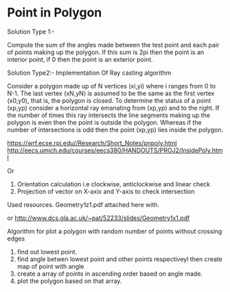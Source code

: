 # Point in Polygon

Solution Type 1:-

Compute the sum of the angles made between the test point and each pair of points
making up the polygon. If this sum is 2pi then the point is an interior point,
if 0 then the point is an exterior point. 
 
Solution Type2:- 
Implementation Of Ray casting algorithm

Consider a polygon made up of N vertices (xi,yi) where i ranges from 0 to N-1. The last vertex (xN,yN) is assumed to be the same as the first vertex (x0,y0), that is, the polygon is closed. To determine the status of a point (xp,yp) consider a horizontal ray emanating from (xp,yp) and to the right. If the number of times this ray intersects the line segments making up the polygon is even then the point is outside the polygon. Whereas if the number of intersections is odd then the point (xp,yp) lies inside the polygon.

https://wrf.ecse.rpi.edu//Research/Short_Notes/pnpoly.html
http://eecs.umich.edu/courses/eecs380/HANDOUTS/PROJ2/InsidePoly.html

Or

1. Orientation calculation i.e clockwise, anticlockwise and linear check
2. Projection of vector on X-axix and Y-axis to check intersection

Used resources.
Geometry1z1.pdf attached here with.

or 
http://www.dcs.gla.ac.uk/~pat/52233/slides/Geometry1x1.pdf




Algorithm for plot a polygon with random number of points without crossing edges 

1. find out lowest point.
2. find angle betwen lowest point and other points respectiveyl
	then create map of point with angle 
3. create a array of points in ascending order based on angle made.
4. plot the polygon based on that array.


